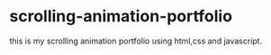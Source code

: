 # scrolling-animation-portfolio
this is my scrolling animation portfolio using html,css and javascript.
